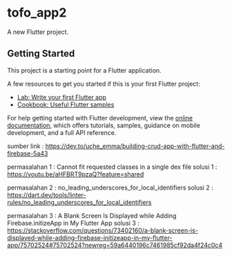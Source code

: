 # tofo_app2

A new Flutter project.

## Getting Started

This project is a starting point for a Flutter application.

A few resources to get you started if this is your first Flutter project:

- [Lab: Write your first Flutter app](https://docs.flutter.dev/get-started/codelab)
- [Cookbook: Useful Flutter samples](https://docs.flutter.dev/cookbook)

For help getting started with Flutter development, view the
[online documentation](https://docs.flutter.dev/), which offers tutorials,
samples, guidance on mobile development, and a full API reference.




sumber link : https://dev.to/uche_emma/building-crud-app-with-flutter-and-firebase-5a43

permasalahan 1 : Cannot fit requested classes in a single dex file
solusi 1 : https://youtu.be/aHFBRT9pzaQ?feature=shared

permasalahan 2 : no_leading_underscores_for_local_identifiers
solusi 2 : https://dart.dev/tools/linter-rules/no_leading_underscores_for_local_identifiers

permasalahan 3 : A Blank Screen Is Displayed while Adding Firebase.initizeApp in My Flutter App
solusi 3 : https://stackoverflow.com/questions/73402160/a-blank-screen-is-displayed-while-adding-firebase-initizeapp-in-my-flutter-app/75702524#75702524?newreg=59a6440196c7461985cf92da4f24c0c4
